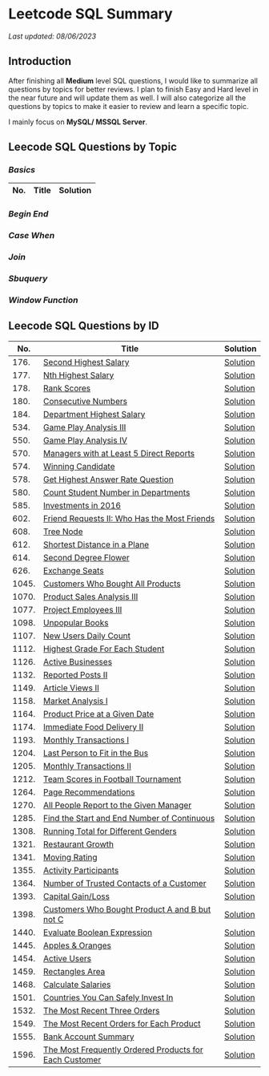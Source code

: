 # Leetcode SQL Summary
*Last updated: 08/06/2023*

## Introduction
After finishing all **Medium** level SQL questions, I would like to summarize all questions by topics for better reviews.
I plan to finish Easy and Hard level in the near future and will update them as well. I will also categorize all the questions by topics to make it easier to review and learn a specific topic.

I mainly focus on **MySQL/ MSSQL Server**.

## Leecode SQL Questions by Topic
### *Basics*

| No. | Title | Solution |
| --- | ----- | -------- |

### *Begin End*

### *Case When*

### *Join*

### *Sbuquery*

### *Window Function*

## Leecode SQL Questions by ID
| No. | Title | Solution |
| --- | ----- | -------- |
| 176. | [Second Highest Salary](https://leetcode.com/problems/second-highest-salary/) | [Solution](Subquery/176_Second_Highest_Salary.sql) |
| 177. | [Nth Highest Salary](https://leetcode.com/problems/nth-highest-salary/) | [Solution](BeginEnd/177_Nth_Highest_Salary.sql) |
| 178. | [Rank Scores](https://leetcode.com/problems/rank-scores/) | [Solution](WindowFunction/178_Rank_Scores.sql) |
| 180. | [Consecutive Numbers](https://leetcode.com/problems/consecutive-numbers/) | [Solution](WindowFunction/180_Consecutive_Numbers.sql) |
| 184. | [Department Highest Salary](https://leetcode.com/problems/department-highest-salary/) | [Solution](WindowFunction/184_Department_Highest_Salary.sql) |
| 534. | [Game Play Analysis III](https://leetcode.com/problems/game-play-analysis-iv/) | [Solution](WindowFunction/534_Game_Play_Analysis_III.sql) |
| 550. | [Game Play Analysis IV](https://leetcode.com/problems/game-play-analysis-iii/) | [Solution](Subquery/550_Game_Play_Analysis_IV.sql) |
| 570. | [Managers with at Least 5 Direct Reports](https://leetcode.com/problems/managers-with-at-least-5-direct-reports/) | [Solution](Subquery/570_Managers_With_At_Least_5_Direct_Reports.sql) |
| 574. | [Winning Candidate](https://leetcode.com/problems/winning-candidate/) | [Solution](Join/574_Winning_Candidate.sql) |
| 578. | [Get Highest Answer Rate Question](https://leetcode.com/problems/get-highest-answer-rate-question/) | [Solution](Join/578_Get_Highest_Answer_Rate_Question.sql) |
| 580. | [Count Student Number in Departments](https://leetcode.com/problems/count-student-number-in-departments/) | [Solution](Join/580_Count_Student_Number_in_Departments.sql) |
| 585. | [Investments in 2016](https://leetcode.com/problems/investments-in-2016/) | [Solution](Join/585_Investments_in_2016.sql) |
| 602. | [Friend Requests II: Who Has the Most Friends](https://leetcode.com/problems/friend-requests-ii-who-has-the-most-friends/) | [Solution](Subquery/602_Friend_Requests_II_Who_Has_the_Most_Friends.sql) |
| 608. | [Tree Node](https://leetcode.com/problems/tree-node/) | [Solution](CaseWhen/608_Tree_Node.sql) |
| 612. | [Shortest Distance in a Plane](https://leetcode.com/problems/shortest-distance-in-a-plane/) | [Solution](Join/612_Shortest_Distance_in_a_Plane.sql) |
| 614. | [Second Degree Flower](https://leetcode.com/problems/second-degree-follower/) | [Solution](Join/614_Second_Degree_Follower.sql) |
| 626. | [Exchange Seats](https://leetcode.com/problems/exchange-seats/) | [Solution](CaseWhen/626_Exchange_Seats.sql) |
| 1045. | [Customers Who Bought All Products](https://leetcode.com/problems/customers-who-bought-all-products/) | [Solution](Subquery/1045_Customers_Who_Bought_All_Products.sql) |
| 1070. | [Product Sales Analysis III](https://leetcode.com/problems/product-sales-analysis-iii/) | [Solution](Subquery/1070_Product_Sales_Analysis_III.sql) |
| 1077. | [Project Employees III](https://leetcode.com/problems/project-employees-iii/) | [Solution](Subquery/1077_Project_Employees_III.sql) |
| 1098. | [Unpopular Books](https://leetcode.com/problems/unpopular-books/) | [Solution](Join/1098_Unpopular_Books.sql) |
| 1107. | [New Users Daily Count](https://leetcode.com/problems/new-users-daily-count/) | [Solution](Subquery/1107_New_Users_Daily_Count.sql) |
| 1112. | [Highest Grade For Each Student](https://leetcode.com/problems/highest-grade-for-each-student/) | [Solution](Subquery/1112_Highest_Grade_For_Each_Student.sql) |
| 1126. | [Active Businesses](https://leetcode.com/problems/active-businesses/) | [Solution](Subquery/1126_Active_Businesses.sql) |
| 1132. | [Reported Posts II](https://leetcode.com/problems/reported-posts-ii/) | [Solution](Subquery/1132_Reported_Posts_II.sql) |
| 1149. | [Article Views II](https://leetcode.com/problems/article-views-ii/) | [Solution](Basics/1149_Article_Views_II.sql) |
| 1158. | [Market Analysis I](https://leetcode.com/problems/market-analysis-i/) | [Solution](Join/1158_Market_Analysis_I.sql) |
| 1164. | [Product Price at a Given Date](https://leetcode.com/problems/product-price-at-a-given-date/) | [Solution](Join/1164_Product_Price_at_a_Given_Date.sql) |
| 1174. | [Immediate Food Delivery II](https://leetcode.com/problems/immediate-food-delivery-ii/) | [Solution](Join/1174_Immediate_Food_Delivery_II.sql) |
| 1193. | [Monthly Transactions I](https://leetcode.com/problems/monthly-transactions-i/) | [Solution](Join/1193_Monthly_Transactions_I.sql) |
| 1204. | [Last Person to Fit in the Bus](https://leetcode.com/problems/last-person-to-fit-in-the-bus/) | [Solution](Subquery/1204_Last_Person_to_Fit_in_the_Bus.sql) |
| 1205. | [Monthly Transactions II](https://leetcode.com/problems/monthly-transactions-ii/) | [Solution](Subquery/1205_Monthly_Transactions_II.sql) |
| 1212. | [Team Scores in Football Tournament](https://leetcode.com/problems/team-scores-in-football-tournament/) | [Solution](Subquery/1212_Team_Scores_in_Football_Tournament.sql) |
| 1264. | [Page Recommendations](https://leetcode.com/problems/page-recommendations/) | [Solution](Subquery/1264_Page_Recommendations.sql) |
| 1270. | [All People Report to the Given Manager](https://leetcode.com/problems/all-people-report-to-the-given-manager/) | [Solution](RecursiveCTE/1270_All_People_Report_to_the_Givne_Manager.sql) |
| 1285. | [Find the Start and End Number of Continuous](https://leetcode.com/problems/find-the-start-and-end-number-of-continuous-ranges/) | [Solution](Subquery/1285_Find_the_Start_and_End_Number_of_Continuous.sql) |
| 1308. | [Running Total for Different Genders](https://leetcode.com/problems/running-total-for-different-genders/) | [Solution](WindowFunction/1308_Running_Total_for_Different_Gender.sql) |
| 1321. | [Restaurant Growth](https://leetcode.com/problems/restaurant-growth/) | [Solution](Subquery/1321_Restaurant_Growth.sql) |
| 1341. | [Moving Rating](https://leetcode.com/problems/movie-rating/) | [Solution](Subquery/1341_Movie_Rating.sql) |
| 1355. | [Activity Participants](https://leetcode.com/problems/activity-participants/) | [Solution](Subquery/1355_Activity_Participants.sql) |
| 1364. | [Number of Trusted Contacts of a Customer](https://leetcode.com/problems/number-of-trusted-contacts-of-a-customer/) | [Solution](Subquery/1364_Number_of_Trusted_Contacts_of_a_Customer.sql) |
| 1393. | [Capital Gain/Loss](https://leetcode.com/problems/capital-gainloss/) | [Solution](Subquery/1393_Capital_Gain_Loss.sql) |
| 1398. | [Customers Who Bought Product A and B but not C](https://leetcode.com/problems/customers-who-bought-products-a-and-b-but-not-c/) | [Solution](Subquery/1398_Customers_Who_Bought_Product_A_and_B_but_not_C.sql) |
| 1440. | [Evaluate Boolean Expression](https://leetcode.com/problems/evaluate-boolean-expression/) | [Solution](Join/1440_Evaluate_Boolean_Expression.sql) |
| 1445. | [Apples & Oranges](https://leetcode.com/problems/apples-oranges/) | [Solution](Join/1445_Apples_&_Oranges.sql) |
| 1454. | [Active Users](https://leetcode.com/problems/active-users/) | [Solution](Join/1454_Active_Users.sql) |
| 1459. | [Rectangles Area](https://leetcode.com/problems/rectangles-area/) | [Solution](Join/1459_Rectangles_Area.sql) |
| 1468. | [Calculate Salaries](https://leetcode.com/problems/calculate-salaries/) | [Solution](Join/1468_Calculate_Salaries.sql) |
| 1501. | [Countries You Can Safely Invest In](https://leetcode.com/problems/countries-you-can-safely-invest-in/) | [Solution](Join/1501_Countries_You_Can_Safely_Invest_In.sql) |
| 1532. | [The Most Recent Three Orders](https://leetcode.com/problems/the-most-recent-three-orders/) | [Solution](Join/1532_The_Most_Recent_Three_Orders.sql) |
| 1549. | [The Most Recent Orders for Each Product](https://leetcode.com/problems/the-most-recent-orders-for-each-product/) | [Solution](Subquery/1549_The_Most_Recent_Orders_for_Each_Product.sql) |
| 1555. | [Bank Account Summary](https://leetcode.com/problems/bank-account-summary/) | [Solution](Subquery/1555_Bank_Account_Summary.sql) |
| 1596. | [The Most Frequently Ordered Products for Each Customer](https://leetcode.com/problems/the-most-frequently-ordered-products-for-each-customer/) | [Solution](Subquery/1596_The_Most_Frequently_Ordered_Products_for_Each_Customer.sql) |
